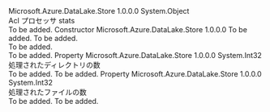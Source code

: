 <Type Name="AclProcessorStats" FullName="Microsoft.Azure.DataLake.Store.AclTools.AclProcessorStats">
  <TypeSignature Language="C#" Value="public class AclProcessorStats" />
  <TypeSignature Language="ILAsm" Value=".class public auto ansi beforefieldinit AclProcessorStats extends System.Object" />
  <TypeSignature Language="DocId" Value="T:Microsoft.Azure.DataLake.Store.AclTools.AclProcessorStats" />
  <TypeSignature Language="VB.NET" Value="Public Class AclProcessorStats" />
  <TypeSignature Language="F#" Value="type AclProcessorStats = class" />
  <AssemblyInfo>
    <AssemblyName>Microsoft.Azure.DataLake.Store</AssemblyName>
    <AssemblyVersion>1.0.0.0</AssemblyVersion>
  </AssemblyInfo>
  <Base>
    <BaseTypeName>System.Object</BaseTypeName>
  </Base>
  <Interfaces />
  <Docs>
    <summary>
            Acl プロセッサ stats
            </summary>
    <remarks>To be added.</remarks>
  </Docs>
  <Members>
    <Member MemberName=".ctor">
      <MemberSignature Language="C#" Value="public AclProcessorStats (int fileProcessed, int dirProcessed);" />
      <MemberSignature Language="ILAsm" Value=".method public hidebysig specialname rtspecialname instance void .ctor(int32 fileProcessed, int32 dirProcessed) cil managed" />
      <MemberSignature Language="DocId" Value="M:Microsoft.Azure.DataLake.Store.AclTools.AclProcessorStats.#ctor(System.Int32,System.Int32)" />
      <MemberSignature Language="VB.NET" Value="Public Sub New (fileProcessed As Integer, dirProcessed As Integer)" />
      <MemberSignature Language="F#" Value="new Microsoft.Azure.DataLake.Store.AclTools.AclProcessorStats : int * int -&gt; Microsoft.Azure.DataLake.Store.AclTools.AclProcessorStats" Usage="new Microsoft.Azure.DataLake.Store.AclTools.AclProcessorStats (fileProcessed, dirProcessed)" />
      <MemberType>Constructor</MemberType>
      <AssemblyInfo>
        <AssemblyName>Microsoft.Azure.DataLake.Store</AssemblyName>
        <AssemblyVersion>1.0.0.0</AssemblyVersion>
      </AssemblyInfo>
      <Parameters>
        <Parameter Name="fileProcessed" Type="System.Int32" />
        <Parameter Name="dirProcessed" Type="System.Int32" />
      </Parameters>
      <Docs>
        <param name="fileProcessed">To be added.</param>
        <param name="dirProcessed">To be added.</param>
        <summary>To be added.</summary>
        <remarks>To be added.</remarks>
      </Docs>
    </Member>
    <Member MemberName="DirectoryProcessed">
      <MemberSignature Language="C#" Value="public int DirectoryProcessed { get; }" />
      <MemberSignature Language="ILAsm" Value=".property instance int32 DirectoryProcessed" />
      <MemberSignature Language="DocId" Value="P:Microsoft.Azure.DataLake.Store.AclTools.AclProcessorStats.DirectoryProcessed" />
      <MemberSignature Language="VB.NET" Value="Public ReadOnly Property DirectoryProcessed As Integer" />
      <MemberSignature Language="F#" Value="member this.DirectoryProcessed : int" Usage="Microsoft.Azure.DataLake.Store.AclTools.AclProcessorStats.DirectoryProcessed" />
      <MemberType>Property</MemberType>
      <AssemblyInfo>
        <AssemblyName>Microsoft.Azure.DataLake.Store</AssemblyName>
        <AssemblyVersion>1.0.0.0</AssemblyVersion>
      </AssemblyInfo>
      <ReturnValue>
        <ReturnType>System.Int32</ReturnType>
      </ReturnValue>
      <Docs>
        <summary>
            処理されたディレクトリの数
            </summary>
        <value>To be added.</value>
        <remarks>To be added.</remarks>
      </Docs>
    </Member>
    <Member MemberName="FilesProcessed">
      <MemberSignature Language="C#" Value="public int FilesProcessed { get; }" />
      <MemberSignature Language="ILAsm" Value=".property instance int32 FilesProcessed" />
      <MemberSignature Language="DocId" Value="P:Microsoft.Azure.DataLake.Store.AclTools.AclProcessorStats.FilesProcessed" />
      <MemberSignature Language="VB.NET" Value="Public ReadOnly Property FilesProcessed As Integer" />
      <MemberSignature Language="F#" Value="member this.FilesProcessed : int" Usage="Microsoft.Azure.DataLake.Store.AclTools.AclProcessorStats.FilesProcessed" />
      <MemberType>Property</MemberType>
      <AssemblyInfo>
        <AssemblyName>Microsoft.Azure.DataLake.Store</AssemblyName>
        <AssemblyVersion>1.0.0.0</AssemblyVersion>
      </AssemblyInfo>
      <ReturnValue>
        <ReturnType>System.Int32</ReturnType>
      </ReturnValue>
      <Docs>
        <summary>
            処理されたファイルの数
            </summary>
        <value>To be added.</value>
        <remarks>To be added.</remarks>
      </Docs>
    </Member>
  </Members>
</Type>